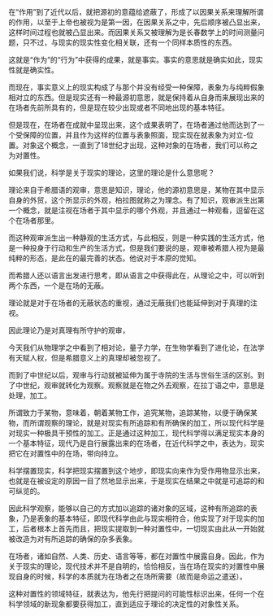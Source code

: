 <p data-pid="Q9ijNBt2">在“作用”到了近代以后，就把源初的意蕴给遮蔽了，形成了以因果关系来理解所谓的作用，以至于上帝也被视为是第一因，在因果关系之中，先后顺序被凸显出来，这样时间过程也就被凸显出来。而因果关系又被理解为是长春数学上的时间测量问题，只不过，与现实的现实性变化相关联，还有一个同样本质性的东西。</p><p data-pid="nV3BS2m3">这就是“作为”的“行为”中获得的成果，就是事实。事实的意思就是确实如此，现实性就是确实性。</p><p data-pid="0b_yl1ft">而现在，事实意义上的现实构成了与那个并没有经受一种保障，表象为与纯粹假象相对立的东西。但是现实还有一种最源初意思，就是保持着从自身而来展现出来的在场者先前所具有的，但是现在较少出现或者不同地出现的基本特征。</p><p data-pid="wxY6uidu">但是现在，在场者在成就中呈现出来，这个成果表明了，在场者通过他而达到了一个受保障的位置，并且作为这样的位置与表象照面，现实现在就表象为对立-位置。对象这个概念，一直到了18世纪才出现，这种对象的在场者，我们可以称之为对置性。</p><p data-pid="SBPe6mTY">如果我们说，科学是关于现实的理论，这里的理论是什么意思呢？</p><p data-pid="ahvRvHLL">理论来自于希腊语的观审，意思是知识，理论，他的源初意思是，某物在其中显示自身的外贸，这个所显示的外观，柏拉图就称之为理念。有了知识，观审派生出第一个概念，就是注视在场者于其中显示的哪个外观，并且通过一种观看，逗留在这个在场者那里。</p><p data-pid="K7eKJyGN">而这种观审派生出一种静观的生活方式，与此相反，则是一种实践的生活方式，他是一种投身于行动和生产的生活方式，但是我们要说的是，观审被希腊人视为是最纯粹的形态，是此在的最完善的状态。他说对于本原的觉知。</p><p data-pid="n6dCjI7H">而希腊人还以语言出发进行思考，即从语言之中获得此在，从理论之中，可以听到两个东西，一个是在场的无蔽。</p><p data-pid="9qSUK6fq">理论就是对于在场者的无蔽状态的重视，通过无蔽我们也能延伸到对于真理的注视。</p><p data-pid="4pYRteTA">因此理论乃是对真理有所守护的观审，</p><p data-pid="qkILsiaw">今天我们从物理学之中看到了相对论，量子力学，在生物学看到了进化论，在法学有天赋人权，但是希腊意义上的真理却被忽视了。</p><p data-pid="SHwgUlVU">而到了中世纪以后，观审与行动就被延伸为属于寺院的生活与世俗生活的区别。到了中世纪，观审就转化为观察。观察就是在物之外去观察，在拉丁语之中，意思是处理，加工。</p><p data-pid="NMyGV9qG">所谓致力于某物，意味着，朝着某物工作，追究某物，追踪某物，以便于确保某物，而所谓观察的理论，就是对现实有所追踪和有所确保的加工，所以现代科学是对现实一种极具干预性的加工。正是通过这种加工，现代科学得以满足现实本身的一个基本特征，现代乃是自行展露出来的在场者，在近代科学之中，表达为，现实把它在对置性中的在场，带向持立。</p><p data-pid="n__mH3F1">科学摆置现实，科学把现实摆置到这个地步，即现实向来作为受作用物显示出来，也就是在被设定的原因一目了然地显示出来，于是现实在结果之中就是可追踪的和可纵览的。</p><p data-pid="yNu7cEbE">因此科学观察，能够以自己的方式加以追踪的诸对象的区域，这种有所追踪的表象，乃是表象的基本特征，即现代科学由此与现实相符合，他实现了对于现实的加工，后者根本上首先而且，把现实提取到一种对置性中，一切现实由此从一开始就被改造为对有所追踪的确保的杂多表象。</p><p data-pid="5iOtU1R2">在场者，诸如自然、人类、历史、语言等等，都在对置性中展露自身。因此，作为关于现实的理论，现代技术并不是自明的，恰恰相反，当在场在现实的对置性中展现自身的时候，科学的本质就为在场者之在场所需要（故而是命运之遣送）。</p><p data-pid="3qeicpa9">这种对置性的领域特征，就表达为，他先行把提问的可能性标识出来，任何一个在科学领域的新现象都要获得加工，直到适应于理论的决定性的对象性关系。</p><p></p>